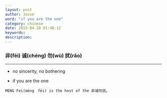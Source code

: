 ```yaml
---
layout: post
author: Jesse
word: "if you are the one"
category: chinese
date: 2015-04-28 01:48:12
keywords:
description:
---
```


### 非(fēi) 诚(chéng) 勿(wù) 扰(rǎo)

---------------------------------------------


- no sincerity, no bothering

- if you are the one

```
MENG Fei(mèng　fēi) is the host of the 非诚勿扰。
```

